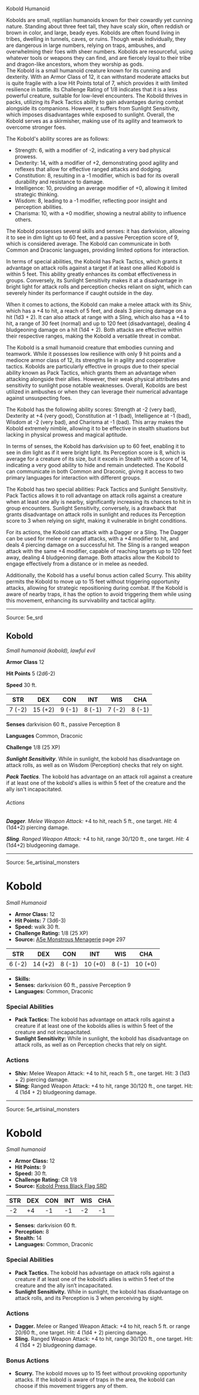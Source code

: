 <MonsterName/>Kobold</MonsterName>
<CreatureType/>Humanoid</CreatureType>

<summary>Kobolds are small, reptilian humanoids known for their cowardly yet cunning nature. Standing about three feet tall, they have scaly skin, often reddish or brown in color, and large, beady eyes. Kobolds are often found living in tribes, dwelling in tunnels, caves, or ruins. Though weak individually, they are dangerous in large numbers, relying on traps, ambushes, and overwhelming their foes with sheer numbers. Kobolds are resourceful, using whatever tools or weapons they can find, and are fiercely loyal to their tribe and dragon-like ancestors, whom they worship as gods.</summary>

<summary>The Kobold is a small humanoid creature known for its cunning and dexterity. With an Armor Class of 12, it can withstand moderate attacks but is quite fragile with a low Hit Points total of 7, which provides it with limited resilience in battle. Its Challenge Rating of 1/8 indicates that it is a less powerful creature, suitable for low-level encounters. The Kobold thrives in packs, utilizing its Pack Tactics ability to gain advantages during combat alongside its companions. However, it suffers from Sunlight Sensitivity, which imposes disadvantages while exposed to sunlight. Overall, the Kobold serves as a skirmisher, making use of its agility and teamwork to overcome stronger foes.</summary>

<detail>

The Kobold's ability scores are as follows: 
- Strength: 6, with a modifier of -2, indicating a very bad physical prowess.
- Dexterity: 14, with a modifier of +2, demonstrating good agility and reflexes that allow for effective ranged attacks and dodging.
- Constitution: 8, resulting in a -1 modifier, which is bad for its overall durability and resistance to damage.
- Intelligence: 10, providing an average modifier of +0, allowing it limited strategic thinking.
- Wisdom: 8, leading to a -1 modifier, reflecting poor insight and perception abilities.
- Charisma: 10, with a +0 modifier, showing a neutral ability to influence others.

The Kobold possesses several skills and senses: it has darkvision, allowing it to see in dim light up to 60 feet, and a passive Perception score of 9, which is considered average. The Kobold can communicate in both Common and Draconic languages, providing limited options for interaction.

In terms of special abilities, the Kobold has Pack Tactics, which grants it advantage on attack rolls against a target if at least one allied Kobold is within 5 feet. This ability greatly enhances its combat effectiveness in groups. Conversely, its Sunlight Sensitivity makes it at a disadvantage in bright light for attack rolls and perception checks reliant on sight, which can severely hinder its performance if caught outside in the day.

When it comes to actions, the Kobold can make a melee attack with its Shiv, which has a +4 to hit, a reach of 5 feet, and deals 3 piercing damage on a hit (1d3 + 2). It can also attack at range with a Sling, which also has a +4 to hit, a range of 30 feet (normal) and up to 120 feet (disadvantage), dealing 4 bludgeoning damage on a hit (1d4 + 2). Both attacks are effective within their respective ranges, making the Kobold a versatile threat in combat.

The Kobold is a small humanoid creature that embodies cunning and teamwork. While it possesses low resilience with only 9 hit points and a mediocre armor class of 12, its strengths lie in agility and cooperative tactics. Kobolds are particularly effective in groups due to their special ability known as Pack Tactics, which grants them an advantage when attacking alongside their allies. However, their weak physical attributes and sensitivity to sunlight pose notable weaknesses. Overall, Kobolds are best utilized in ambushes or when they can leverage their numerical advantage against unsuspecting foes.

The Kobold has the following ability scores: Strength at -2 (very bad), Dexterity at +4 (very good), Constitution at -1 (bad), Intelligence at -1 (bad), Wisdom at -2 (very bad), and Charisma at -1 (bad). This array makes the Kobold extremely nimble, allowing it to be effective in stealth situations but lacking in physical prowess and magical aptitude.

In terms of senses, the Kobold has darkvision up to 60 feet, enabling it to see in dim light as if it were bright light. Its Perception score is 8, which is average for a creature of its size, but it excels in Stealth with a score of 14, indicating a very good ability to hide and remain undetected. The Kobold can communicate in both Common and Draconic, giving it access to two primary languages for interaction with different groups.

The Kobold has two special abilities: Pack Tactics and Sunlight Sensitivity. Pack Tactics allows it to roll advantage on attack rolls against a creature when at least one ally is nearby, significantly increasing its chances to hit in group encounters. Sunlight Sensitivity, conversely, is a drawback that grants disadvantage on attack rolls in sunlight and reduces its Perception score to 3 when relying on sight, making it vulnerable in bright conditions.

For its actions, the Kobold can attack with a Dagger or a Sling. The Dagger can be used for melee or ranged attacks, with a +4 modifier to hit, and deals 4 piercing damage on a successful hit. The Sling is a ranged weapon attack with the same +4 modifier, capable of reaching targets up to 120 feet away, dealing 4 bludgeoning damage. Both attacks allow the Kobold to engage effectively from a distance or in melee as needed.

Additionally, the Kobold has a useful bonus action called Scurry. This ability permits the Kobold to move up to 15 feet without triggering opportunity attacks, allowing for strategic repositioning during combat. If the Kobold is aware of nearby traps, it has the option to avoid triggering them while using this movement, enhancing its survivability and tactical agility.</detail>



---

Source: 5e_srd

## Kobold

*Small humanoid (kobold), lawful evil*

**Armor Class** 12

**Hit Points** 5 (2d6-2)

**Speed** 30 ft.

| STR    | DEX     | CON    | INT    | WIS    | CHA    |
|--------|---------|--------|--------|--------|--------|
| 7 (-2) | 15 (+2) | 9 (-1) | 8 (-1) | 7 (-2) | 8 (-1) |

**Senses** darkvision 60 ft., passive Perception 8

**Languages** Common, Draconic

**Challenge** 1/8 (25 XP)

***Sunlight Sensitivity***. While in sunlight, the kobold has disadvantage on attack rolls, as well as on Wisdom (Perception) checks that rely on sight.

***Pack Tactics***. The kobold has advantage on an attack roll against a creature if at least one of the kobold's allies is within 5 feet of the creature and the ally isn't incapacitated.

###### Actions

***Dagger***. *Melee Weapon Attack:* +4 to hit, reach 5 ft., one target. *Hit:* 4 (1d4+2) piercing damage.

***Sling***. *Ranged Weapon Attack:* +4 to hit, range 30/120 ft., one target. *Hit:* 4 (1d4+2) bludgeoning damage.



---

Source: 5e_artisinal_monsters

# Kobold

*Small* *Humanoid*

- **Armor Class:** 12
- **Hit Points:** 7 (3d6-3)
- **Speed:** walk 30 ft.
- **Challenge Rating:** 1/8 (25 XP)
- **Source:** [A5e Monstrous Menagerie](https://enpublishingrpg.com/products/level-up-monstrous-menagerie-a5e) page 297

| STR | DEX | CON | INT | WIS | CHA |
| --- | --- | --- | --- | --- | --- |
| 6 (-2) | 14 (+2) | 8 (-1) | 10 (+0) | 8 (-1) | 10 (+0) |

- **Skills:** 
- **Senses:** darkvision 60 ft., passive Perception 9
- **Languages:** Common, Draconic

### Special Abilities

- **Pack Tactics:** The kobold has advantage on attack rolls against a creature if at least one of the kobolds allies is within 5 feet of the creature and not incapacitated.
- **Sunlight Sensitivity:** While in sunlight, the kobold has disadvantage on attack rolls, as well as on Perception checks that rely on sight.

### Actions

- **Shiv:** Melee Weapon Attack: +4 to hit, reach 5 ft., one target. Hit: 3 (1d3 + 2) piercing damage.
- **Sling:** Ranged Weapon Attack: +4 to hit, range 30/120 ft., one target. Hit: 4 (1d4 + 2) bludgeoning damage.






---

Source: 5e_artisinal_monsters

# Kobold

*Small humanoid*

- **Armor Class:** 12
- **Hit Points:** 9
- **Speed:** 30 ft.
- **Challenge Rating:** CR 1/8
- **Source:** [Kobold Press Black Flag SRD](https://koboldpress.com/black-flag-roleplaying/)

| STR | DEX | CON | INT | WIS | CHA |
| --- | --- | --- | --- | --- | --- |
| -2 | +4 | -1 | -1 | -2 | -1 |

- **Senses:** darkvision 60 ft.
- **Perception:** 8
- **Stealth:** 14
- **Languages:** Common, Draconic

### Special Abilities

- **Pack Tactics.** The kobold has advantage on attack rolls against a creature if at least one of the kobold’s allies is within 5 feet of the creature and the ally isn’t incapacitated.
- **Sunlight Sensitivity.** While in sunlight, the kobold has disadvantage on attack rolls, and its Perception is 3 when perceiving by sight.

### Actions

- **Dagger.** Melee or Ranged Weapon Attack: +4 to hit, reach 5 ft. or range 20/60 ft., one target. Hit: 4 (1d4 + 2) piercing damage.
- **Sling.** Ranged Weapon Attack: +4 to hit, range 30/120 ft., one target. Hit: 4 (1d4 + 2) bludgeoning damage.

### Bonus Actions

- **Scurry.** The kobold moves up to 15 feet without provoking opportunity attacks. If the kobold is aware of traps in the area, the kobold can choose if this movement triggers any of them.



